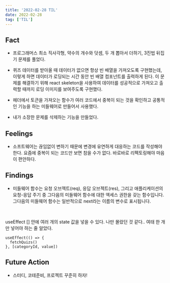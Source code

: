 ```yaml
---
title: '2022-02-28 TIL'
date: 2022-02-28
tag: ['TIL']
---
```


## Fact

- 프로그래머스 최소 직사각형, 약수의 개수와 덧셈, 두 개 뽑아서 더하기, 3진법 뒤집기 문제를 풀었다.

- 퀴즈 데이터를 받아올 때 데이터가 없으면 항상 빈 배열을 가져오도록 구현했는데, 이렇게 하면 데이터가 로딩되는 시간 동안 빈 배열 컴포넌트를 출력하게 된다. 이 문제를 해결하기 위해 react skeleton을 사용하여 데이터를 성공적으로 가져오고 출력할 때까지 로딩 이미지를 보여주도록 구현했다.

- 헤더에서 토큰을 가져오는 함수가 여러 코드에서 중복이 되는 것을 확인하고 공통적인 기능을 하는 미들웨어로 만들어서 사용했다.

- 내가 소장한 문제를 삭제하는 기능을 만들었다.

## Feelings

- 소프트웨어는 끊임없이 변하기 때문에 변경에 유연하게 대응하는 코드를 작성해야 한다. 요즘에 중복이 되는 코드만 보면 참을 수가 없다. 바로바로 리펙토링해야 마음이 편안하다.

## Findings

- 미들웨어 함수는 요청 오브젝트(req), 응답 오브젝트(res), 그리고 애플리케이션의 요청-응답 주기 중 그다음의 미들웨어 함수에 대한 액세스 권한을 갖는 함수입니다. 그다음의 미들웨어 함수는 일반적으로 next라는 이름의 변수로 표시됩니다.

<br/>

useEffect [] 안에 여러 개의 state 값을 넣을 수 있다. 나만 몰랐던 것 같다.. 여태 한 개만 넣어야 하는 줄 알았다.

```tsx
useEffect(() => {
  fetchQuizs()
}, [categoryId, value])
```

## Future Action

- 스터디, 코테준비, 프로젝트 꾸준히 하자!
